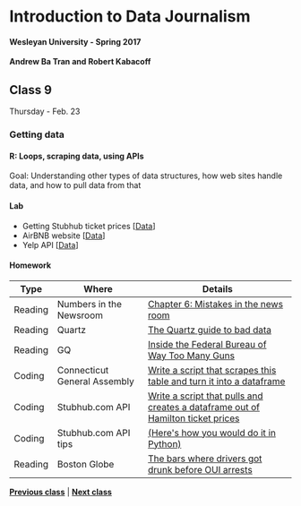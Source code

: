 # Introduction to Data Journalism
  
#### Wesleyan University - Spring 2017
  
**Andrew Ba Tran and Robert Kabacoff**
  
## Class 9
Thursday - Feb. 23
                             
### Getting data
                             
#### R: Loops, scraping data, using APIs
                             
Goal: Understanding other types of data structures, how web sites handle data, and how to pull data from that
                             
#### Lab

* Getting Stubhub ticket prices [[Data](http://ozzieliu.com/2016/06/21/scraping-ticket-data-with-stubhub-api/)]
* AirBNB website [[Data](https://www.airbnb.com/s/Middletown--CT--United-States?guests=1&adults=1&children=0&infants=0&place_id=ChIJbxT3vWVK5okRZrhYOU95HGw&ss_id=qlfysne1&source=bb&page=1&s_tag=Qqh9Tvb9&allow_override%5B%5D=)]
* Yelp API [[Data](https://www.yelp.com/developers/documentation/v2/business)]

#### Homework
                          
|Type|Where|Details|
|---|---|---|
|Reading|Numbers in the Newsroom|[Chapter 6: Mistakes in the news room]()|
|Reading|Quartz|[The Quartz guide to bad data](http://qz.com/572338/the-quartz-guide-to-bad-data/)|
|Reading|GQ|[Inside the Federal Bureau of Way Too Many Guns](http://www.gq.com/story/inside-federal-bureau-of-way-too-many-guns)|
|Coding|Connecticut General Assembly|[Write a script that scrapes this table and turn it into a dataframe](https://www.cga.ct.gov/asp/menu/hlist.asp)|
|Coding|Stubhub.com API|[Write a script that pulls and creates a dataframe out of Hamilton ticket prices](https://developer.stubhub.com/store/)|
|Coding|Stubhub.com API tips|[(Here's how you would do it in Python)](http://ozzieliu.com/2016/06/21/scraping-ticket-data-with-stubhub-api/)|
|Reading|Boston Globe|[The bars where drivers got drunk before OUI arrests](https://www.bostonglobe.com/business/2016/12/31/the-bars-where-drivers-got-drunk-before-their-oui-arrests/6pJV2qmcYExUz4SLEdPjoI/story.html)|
                   
**[Previous class](class8.md)** | **[Next class](class10.md)**
